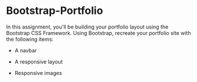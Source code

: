 # Bootstrap-Portfolio

In this assignment, you'll be building your portfolio layout using the Bootstrap CSS Framework. 
Using Bootstrap, recreate your portfolio site with the following items:

   * A navbar

   * A responsive layout
   
   * Responsive images

   

